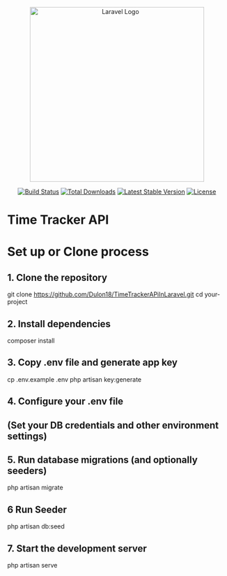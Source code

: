 <p align="center"><a href="https://laravel.com" target="_blank"><img src="https://raw.githubusercontent.com/laravel/art/master/logo-lockup/5%20SVG/2%20CMYK/1%20Full%20Color/laravel-logolockup-cmyk-red.svg" width="400" alt="Laravel Logo"></a></p>

<p align="center">
<a href="https://github.com/laravel/framework/actions"><img src="https://github.com/laravel/framework/workflows/tests/badge.svg" alt="Build Status"></a>
<a href="https://packagist.org/packages/laravel/framework"><img src="https://img.shields.io/packagist/dt/laravel/framework" alt="Total Downloads"></a>
<a href="https://packagist.org/packages/laravel/framework"><img src="https://img.shields.io/packagist/v/laravel/framework" alt="Latest Stable Version"></a>
<a href="https://packagist.org/packages/laravel/framework"><img src="https://img.shields.io/packagist/l/laravel/framework" alt="License"></a>
</p>

<h1>Time Tracker API</h1>

# Set up or Clone process
## 1. Clone the repository
git clone https://github.com/Dulon18/TimeTrackerAPiInLaravel.git
cd your-project

## 2. Install dependencies
composer install

## 3. Copy .env file and generate app key

cp .env.example .env
php artisan key:generate

## 4. Configure your .env file
## (Set your DB credentials and other environment settings)

## 5. Run database migrations (and optionally seeders)
php artisan migrate
## 6 Run Seeder
php artisan db:seed

## 7. Start the development server
php artisan serve
